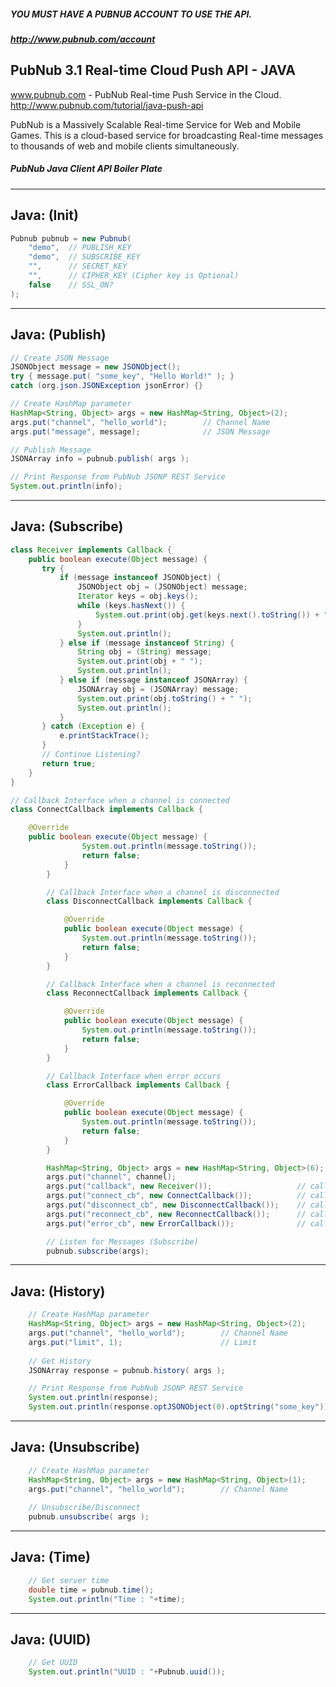 
##### YOU MUST HAVE A PUBNUB ACCOUNT TO USE THE API.
##### http://www.pubnub.com/account

## PubNub 3.1 Real-time Cloud Push API - JAVA

www.pubnub.com - PubNub Real-time Push Service in the Cloud. 
http://www.pubnub.com/tutorial/java-push-api

PubNub is a Massively Scalable Real-time Service for Web and Mobile Games.
This is a cloud-based service for broadcasting Real-time messages
to thousands of web and mobile clients simultaneously.

##### PubNub Java Client API Boiler Plate

-------------------------------------------------------------------------------
Java: (Init)
-------------------------------------------------------------------------------
```java
Pubnub pubnub = new Pubnub(
    "demo",  // PUBLISH_KEY
    "demo",  // SUBSCRIBE_KEY
    "",      // SECRET_KEY
    "",      // CIPHER_KEY (Cipher key is Optional)
    false    // SSL_ON?
);
```

-------------------------------------------------------------------------------
Java: (Publish)
-------------------------------------------------------------------------------

```java
// Create JSON Message
JSONObject message = new JSONObject();
try { message.put( "some_key", "Hello World!" ); }
catch (org.json.JSONException jsonError) {}

// Create HashMap parameter
HashMap<String, Object> args = new HashMap<String, Object>(2);
args.put("channel", "hello_world");        // Channel Name
args.put("message", message);              // JSON Message

// Publish Message
JSONArray info = pubnub.publish( args );

// Print Response from PubNub JSONP REST Service
System.out.println(info);
```

-------------------------------------------------------------------------------
Java: (Subscribe)
-------------------------------------------------------------------------------

```java
class Receiver implements Callback {
    public boolean execute(Object message) {
       try {
           if (message instanceof JSONObject) {
               JSONObject obj = (JSONObject) message;
               Iterator keys = obj.keys();
               while (keys.hasNext()) {
                   System.out.print(obj.get(keys.next().toString()) + " ");
               }
               System.out.println();
           } else if (message instanceof String) {
               String obj = (String) message;
               System.out.print(obj + " ");
               System.out.println();
           } else if (message instanceof JSONArray) {
               JSONArray obj = (JSONArray) message;
               System.out.print(obj.toString() + " ");
               System.out.println();
           }
       } catch (Exception e) {
           e.printStackTrace();
       }
       // Continue Listening?
       return true;
    }
}

// Callback Interface when a channel is connected
class ConnectCallback implements Callback {

    @Override
    public boolean execute(Object message) {
                System.out.println(message.toString());
                return false;
            }
        }

        // Callback Interface when a channel is disconnected
        class DisconnectCallback implements Callback {

            @Override
            public boolean execute(Object message) {
                System.out.println(message.toString());
                return false;
            }
        }

        // Callback Interface when a channel is reconnected
        class ReconnectCallback implements Callback {

            @Override
            public boolean execute(Object message) {
                System.out.println(message.toString());
                return false;
            }
        }

        // Callback Interface when error occurs
        class ErrorCallback implements Callback {

            @Override
            public boolean execute(Object message) {
                System.out.println(message.toString());
                return false;
            }
        }

        HashMap<String, Object> args = new HashMap<String, Object>(6);
        args.put("channel", channel);
        args.put("callback", new Receiver());                   // callback to get response
        args.put("connect_cb", new ConnectCallback());          // callback to get connect event
        args.put("disconnect_cb", new DisconnectCallback());    // callback to get disconnect event
        args.put("reconnect_cb", new ReconnectCallback());      // callback to get reconnect event
        args.put("error_cb", new ErrorCallback());              // callback to get error event

        // Listen for Messages (Subscribe)
        pubnub.subscribe(args);
```

------------------------------------------------------------------------------
Java: (History)
-------------------------------------------------------------------------------

```java
    // Create HashMap parameter
    HashMap<String, Object> args = new HashMap<String, Object>(2);
    args.put("channel", "hello_world");        // Channel Name
    args.put("limit", 1);                      // Limit
    
    // Get History
    JSONArray response = pubnub.history( args );

    // Print Response from PubNub JSONP REST Service
    System.out.println(response);
    System.out.println(response.optJSONObject(0).optString("some_key"));
```

-------------------------------------------------------------------------------
Java: (Unsubscribe)
-------------------------------------------------------------------------------

```java
    // Create HashMap parameter
    HashMap<String, Object> args = new HashMap<String, Object>(1);
    args.put("channel", "hello_world");        // Channel Name
        
    // Unsubscribe/Disconnect
    pubnub.unsubscribe( args );
```

-------------------------------------------------------------------------------
Java: (Time)
-------------------------------------------------------------------------------

```java
    // Get server time
    double time = pubnub.time();
    System.out.println("Time : "+time);
```

-------------------------------------------------------------------------------
Java: (UUID)
-------------------------------------------------------------------------------

```java
    // Get UUID
    System.out.println("UUID : "+Pubnub.uuid());
```
